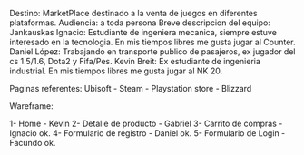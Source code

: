 Destino: MarketPlace destinado a la venta de juegos en diferentes plataformas.
Audiencia: a toda persona
Breve descripcion del equipo: 
Jankauskas Ignacio: Estudiante de ingeniera mecanica, siempre estuve interesado en la tecnologia. En mis tiempos libres me gusta jugar al Counter. 
Daniel López: Trabajando en transporte publico de pasajeros, ex jugador del cs 1.5/1.6, Dota2 y Fifa/Pes.
Kevin Breit: Ex estudiante de ingenieria industrial. En mis tiempos libres me gusta jugar al NK 20.

Paginas referentes: Ubisoft - Steam - Playstation store - Blizzard

Wareframe:

1- Home - Kevin
2- Detalle de producto - Gabriel
3- Carrito de compras - Ignacio ok.
4- Formulario de registro - Daniel ok.
5- Formulario de Login - Facundo ok.